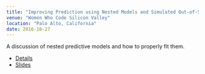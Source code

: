 ```yaml
---
title: "Improving Prediction using Nested Models and Simulated Out-of-Sample Data"
venue: "Women Who Code Silicon Valley"
location: "Palo Alto, California"
date: 2016-10-27
---
```


A discussion of nested predictive models and how to properly fit them.

* [Details](https://www.meetup.com/Women-Who-Code-Silicon-Valley/events/234199622/)
* [Slides](https://github.com/WinVector/NestedModelsTalk)